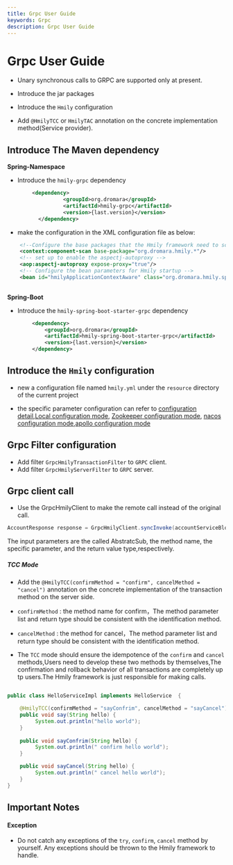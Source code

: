 ```yaml
---
title: Grpc User Guide
keywords: Grpc
description: Grpc User Guide
---
```


# Grpc User Guide

* Unary synchronous calls to GRPC are supported only at present.

* Introduce the jar packages

* Introduce the `Hmily` configuration

* Add `@HmilyTCC` or `HmilyTAC` annotation on the concrete implementation method(Service provider).

## Introduce The Maven dependency

**Spring-Namespace**      

  * Introduce the `hmily-grpc` dependency 
   
```xml
        <dependency>
                  <groupId>org.dromara</groupId>
                  <artifactId>hmily-grpc</artifactId>
                  <version>{last.version}</version>
          </dependency>
```
* make the configuration in the XML configuration file as below:     
```xml
    <!--Configure the base packages that the Hmily framework need to scan -->
    <context:component-scan base-package="org.dromara.hmily.*"/>
    <!-- set up to enable the aspectj-autoproxy -->
    <aop:aspectj-autoproxy expose-proxy="true"/>
    <!-- Configure the bean parameters for Hmily startup -->
    <bean id="hmilyApplicationContextAware" class="org.dromara.hmily.spring.HmilyApplicationContextAware"/>
 
```

**Spring-Boot**      

 * Introduce the `hmily-spring-boot-starter-grpc` dependency      
```xml
        <dependency>
            <groupId>org.dromara</groupId>
            <artifactId>hmily-spring-boot-starter-grpc</artifactId>
            <version>{last.version}</version>
        </dependency>
```
## Introduce the `Hmily` configuration

* new a configuration file named `hmily.yml` under the `resource` directory of the current project

* the specific parameter configuration can refer to [configuration detail](config_en.md),[Local configuration mode](config-local_en.md), [Zookeeper configuration mode](config-zookeeper_en.md), [nacos configuration mode](config-nacos_en.md),[apollo configuration mode](config-apollo_en.md)

## Grpc Filter configuration

+ Add filter `GrpcHmilyTransactionFilter` to `GRPC` client.
+ Add filter `GrpcHmilyServerFilter` to `GRPC` server.

## Grpc client call

* Use the GrpcHmilyClient to make the remote call instead of the original call.

```java
AccountResponse response = GrpcHmilyClient.syncInvoke(accountServiceBlockingStub, "payment", request, AccountResponse.class);
```
The input parameters are the called AbstratcSub, the method name, the specific parameter, and the return value type,respectively.

##### TCC Mode

 * Add the `@HmilyTCC(confirmMethod = "confirm", cancelMethod = "cancel")` annotation on the concrete implementation of the transaction method on the server side.

 * `confirmMethod` : the method name for confirm，The method parameter list and return type should be consistent with the identification method.

 * `cancelMethod` :  the method for cancel，The method parameter list and return type should be consistent with the identification method.
 
 * The `TCC` mode should ensure the idempotence of the `confirm` and `cancel` methods,Users need to develop these two methods by themselves,The confirmation and rollback behavior of all transactions are completely up tp users.The Hmily framework is just responsible for making calls.

```java

public class HelloServiceImpl implements HelloService  {

    @HmilyTCC(confirmMethod = "sayConfrim", cancelMethod = "sayCancel")
    public void say(String hello) {
         System.out.println("hello world");
    }
    
    public void sayConfrim(String hello) {
         System.out.println(" confirm hello world");
    }

    public void sayCancel(String hello) {
         System.out.println(" cancel hello world");
    }
}
``` 


## Important Notes

#### Exception
  
  * Do not catch any exceptions of the `try`, `confirm`, `cancel` method by yourself. Any exceptions should be thrown to the Hmily framework to handle.
